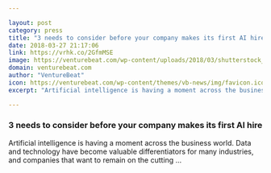 ```yaml
---

layout: post
category: press
title: "3 needs to consider before your company makes its first AI hire"
date: 2018-03-27 21:17:06
link: https://vrhk.co/2GfmMSE
image: https://venturebeat.com/wp-content/uploads/2018/03/shutterstock_547750285-e1522127001694.jpg?fit=1200%2C800&strip=all
domain: venturebeat.com
author: "VentureBeat"
icon: https://venturebeat.com/wp-content/themes/vb-news/img/favicon.ico
excerpt: "Artificial intelligence is having a moment across the business world. Data and technology have become valuable differentiators for many industries, and companies that want to remain on the cutting …"

---
```


### 3 needs to consider before your company makes its first AI hire

Artificial intelligence is having a moment across the business world. Data and technology have become valuable differentiators for many industries, and companies that want to remain on the cutting …